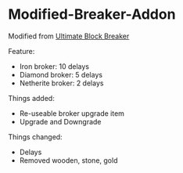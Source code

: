 # Modified-Breaker-Addon
Modified from [Ultimate Block Breaker](https://mcpedl.com/ultimate-block-breaker-addon/)

Feature:
- Iron broker: 10 delays
- Diamond broker: 5 delays
- Netherite broker: 2 delays

Things added:
- Re-useable broker upgrade item
- Upgrade and Downgrade

Things changed:
- Delays
- Removed wooden, stone, gold
